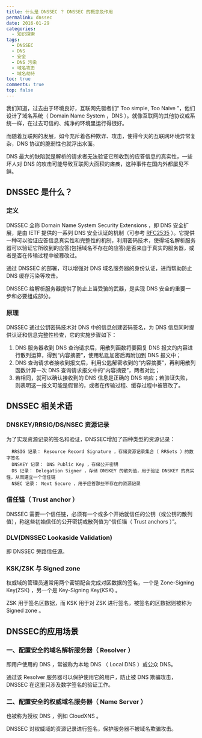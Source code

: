```yaml
---
title: 什么是 DNSSEC ？ DNSSEC 的概念及作用
permalink: dnssec
date: 2016-01-29
categories: 
  - 知识探索
tags: 
  - DNSSEC
  - DNS
  - 安全
  - DNS 污染
  - 域名攻击
  - 域名劫持
toc: true
comments: true
top: false
---
```


我们知道，过去由于环境良好，互联网先驱者们“ Too simple, Too Naive ”，他们设计了域名系统（ Domain Name System ，DNS ）。就像互联网的其他协议或系统一样，在过去可信的、纯净的环境里运行得很好。

而随着互联网的发展，如今充斥着各种欺诈、攻击，使得今天的互联网环境异常复杂，DNS 协议的脆弱性也就浮出水面。

DNS 最大的缺陷就是解析的请求者无法验证它所收到的应答信息的真实性，一些坏人对 DNS 的攻击可能导致互联网大面积的瘫痪，这种事件在国内外都屡见不鲜。

<!--more-->

## DNSSEC 是什么？

### 定义

DNSSEC 全称 Domain Name System Security Extensions ，即 DNS 安全扩展，是由 IETF 提供的一系列 DNS 安全认证的机制（可参考 [RFC2535](https://tools.ietf.org/html/rfc2535) ）。它提供一种可以验证应答信息真实性和完整性的机制，利用密码技术，使得域名解析服务器可以验证它所收到的应答(包括域名不存在的应答)是否来自于真实的服务器，或者是否在传输过程中被篡改过。

通过 DNSSEC 的部署，可以增强对 DNS 域名服务器的身份认证，进而帮助防止 DNS 缓存污染等攻击。

DNSSEC 给解析服务器提供了防止上当受骗的武器，是实现 DNS 安全的重要一步和必要组成部分。

### 原理

DNSSEC 通过公钥密码技术对 DNS 中的信息创建密码签名，为 DNS 信息同时提供认证和信息完整性检查，它的实施步骤如下：

1. DNS 服务器收到 DNS 查询请求后，用散列函数将要回复 DNS 报文的内容进行散列运算，得到“内容摘要”，使用私匙加密后再附加到 DNS 报文中；
2. DNS 查询请求者接收到报文后，利用公匙解密收到的“内容摘要”，再利用散列函数计算一次 DNS 查询请求报文中的“内容摘要”，两者对比；
3. 若相同，就可以确认接收到的 DNS 信息是正确的 DNS 响应；若验证失败，则表明这一报文可能是假冒的，或者在传输过程、缓存过程中被篡改了。

## DNSSEC 相关术语

### DNSKEY/RRSIG/DS/NSEC 资源记录

为了实现资源记录的签名和验证，DNSSEC增加了四种类型的资源记录：

```
  RRSIG 记录： Resource Record Signature ，存储资源记录集合（ RRSets ）的数字签名
  DNSKEY 记录： DNS Public Key ，存储公开密钥
  DS 记录： Delegation Signer ，存储 DNSKEY 的散列值，用于验证 DNSKEY 的真实性，从而建立一个信任链
  NSEC 记录： Next Secure ，用于应答那些不存在的资源记录
```

### 信任锚（ Trust anchor ）

DNSSEC 需要一个信任链，必须有一个或多个开始就信任的公钥（或公钥的散列值），称这些初始信任的公开密钥或散列值为“信任锚（ Trust anchors ）”。

### DLV(DNSSEC Lookaside Validation)

即 DNSSEC 旁路信任源。

### KSK/ZSK 与 Signed zone

权威域的管理员通常用两个密钥配合完成对区数据的签名，一个是 Zone-Signing Key(ZSK) ，另一个是 Key-Signing Key(KSK) 。

ZSK 用于签名区数据，而 KSK 用于对 ZSK 进行签名，被签名的区数据则被称为 Signed zone 。

## DNSSEC的应用场景

### 一、配置安全的域名解析服务器（ Resolver ）

即用户使用的 DNS ，常被称为本地 DNS （ Local DNS ）或公众 DNS。

通过该 Resolver 服务器可以保护使用它的用户，防止被 DNS 欺骗攻击， DNSSEC 在这里只涉及数字签名的验证工作。

### 二、配置安全的权威域名服务器（ Name Server ）

也被称为授权 DNS ，例如 CloudXNS 。

DNSSEC 对权威域的资源记录进行签名，保护服务器不被域名欺骗攻击。